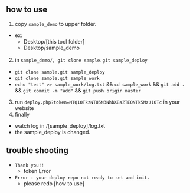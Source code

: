 ## how to use
1. copy `sample_demo` to upper folder.
  - ex:
    - Desktop/[this tool folder]
    - Desktop/sample_demo
2. in `sample_demo/`，`git clone sample.git sample_deploy`
  - `git clone sample.git sample_deploy`
  - `git clone sample.git sample_work`
  - `echo "test" >> sample_work/log.txt` && `cd sample_work` && `git add .` && `git commit -m "add"` && `git push origin master`
3. run `deploy.php?token=MTQ1OTkzNTU5N3NhbXBsZTE0NTk5MzU1OTc` in your website
4. finally
  - watch log in <tool>/[sample_deploy]/log.txt
  - the sample_deploy is changed.

## trouble shooting

- `Thank you!!`
  - token Error
- `Error : your deploy repo not ready to set and init.`
  - please redo [how to use]
